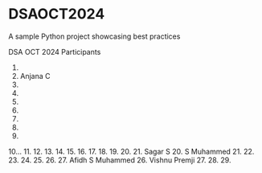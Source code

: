 # DSAOCT2024
A sample Python project showcasing best practices

DSA OCT 2024 Participants

1.
2. Anjana C
3.
4.
5.
6.
7.
8.
9.
10...
11.
12.
13.
14.
15.
16.
17.
18.
19.
20.
21. Sagar S
20. S Muhammed
21.
22.
23.
24.
25.
26.
27. Afidh S Muhammed
26. Vishnu Premji
27.
28.
29.
